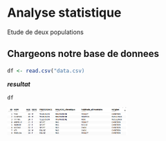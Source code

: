 # Analyse statistique
Etude de deux populations

## Chargeons notre base de donnees

```r
df <- read.csv("data.csv)
```
***resultat***
```r
df
```
<img src="T00.png" width="55%"/>